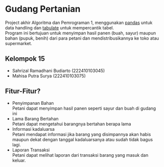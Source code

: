 # Gudang Pertanian
Project akhir Algoritma dan Pemrograman 1, menggunakan [pandas](https://pypi.org/project/pandas/) untuk data handling dan [tabulate](https://pypi.org/project/tabulate/) untuk mempercantik tabel.  
Program ini bertujuan untuk menyimpan hasil panen (buah, sayur) maupun bahan (pupuk, benih) dari para petani dan mendistribusikannya ke toko atau supermarket.
## Kelompok 15
- Sahrizal Ramadhani Budiarto   (222410103045)
- Mahisa Putra Surya            (222410103075)
## Fitur-Fitur?
- Penyimpanan Bahan  
Petani dapat menyimpan hasil panen seperti sayur dan buah di gudang ini
- Lama Barang Bertahan  
Petani dapat mengetahui barangnya bertahan berapa lama
- Informasi kadaluarsa  
Petani mendapat informasi jika barang yang disimpannya akan habis maupun dekat dengan tanggal kadaluarsanya atau sudah tidak bagus lagi.
- Laporan Transaksi  
Petani dapat melihat laporan dari transaksi barang yang masuk dan keluar.